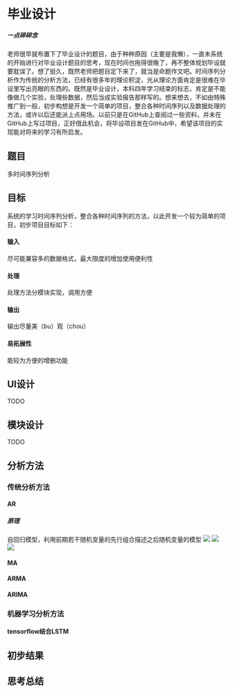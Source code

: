# 毕业设计
##### 一点碎碎念
老师很早就布置下了毕业设计的题目，由于种种原因（主要是我懒），一直未系统的开始进行对毕业设计题目的思考，现在时间也拖得很晚了，再不整体规划毕设就要耽误了。想了挺久，既然老师把题目定下来了，就当是命题作文吧。时间序列分析作为传统的分析方法，已经有很多年的理论积淀，光从理论方面肯定是很难在毕设里写出亮眼的东西的。既然是毕业设计，本科四年学习结束的标志，肯定是不能像做几个实验，处理些数据，然后当成实验报告那样写的。想来想去，不如由特殊推广到一般，初步构想是开发一个简单的项目，整合各种时间序列以及数据处理的方法，或许以后还能派上点用场。以前只是在GitHub上查阅过一些资料，并未在GitHub上写过项目，正好借此机会，将毕设项目发在GitHub中，希望该项目的实现能对将来的学习有所启发。
## 题目
多时间序列分析
## 目标
系统的学习时间序列分析，整合各种时间序列的方法，以此开发一个较为简单的项目，初步项目目标如下：
#### 输入
尽可能兼容多的数据格式，最大限度的增加使用便利性
#### 处理 
处理方法分模块实现，调用方便
#### 输出
输出尽量美（bu）观（chou）
#### 易拓展性
能较为方便的增删功能
## UI设计
TODO
## 模块设计
TODO
## 分析方法
### 传统分析方法
#### AR
##### 原理
自回归模型，利用前期若干随机变量的先行组合描述之后随机变量的模型
<img src="http://chart.googleapis.com/chart?cht=tx&chl= $x_{t}=\phi_{0}+\phi_{1}x_{t-1}+\phi_{2}x_{t-2}+\dots+\phi_{p}x_{t-p}+a_{t}$">
<img src="http://www.forkosh.com/mathtex.cgi? $x_{t}=\phi_{0}+\phi_{1}x_{t-1}+\phi_{2}x_{t-2}+\dots+\phi_{p}x_{t-p}+a_{t}$">
<img src="http://www.hx1998.club/graduation_project/images/AR.PNG">
#### MA
#### ARMA
#### ARIMA
### 机器学习分析方法
#### tensorflow结合LSTM
## 初步结果
## 思考总结
